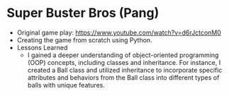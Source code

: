 # Super Buster Bros (Pang)
- Original game play: https://www.youtube.com/watch?v=d6rJctconM0
- Creating the game from scratch using Python.
- Lessons Learned
  - I gained a deeper understanding of object-oriented programming (OOP) concepts, including classes and inheritance. For instance, I created a Ball class and utilized inheritance to incorporate specific attributes and behaviors from the Ball class into different types of balls with unique features.  
